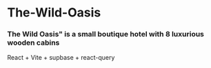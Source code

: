 # The-Wild-Oasis
### The Wild Oasis" is a small boutique hotel with 8 luxurious wooden cabins
 React + Vite + supbase + react-query
